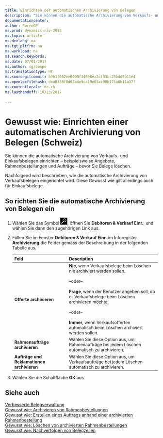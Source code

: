 ```yaml
---
title: Einrichten der automatischen Archivierung von Belegen
description: "Sie können die automatische Archivierung von Verkaufs- und Einkaufsbelegen einrichten – beispielsweise Angebote, Rahmenbestellungen und Aufträge – bevor Sie Belege löschen."
documentationcenter: 
author: SorenGP
ms.prod: dynamics-nav-2018
ms.topic: article
ms.devlang: na
ms.tgt_pltfrm: na
ms.workload: na
ms.search.keywords: 
ms.date: 07/01/2017
ms.author: sgroespe
ms.translationtype: HT
ms.sourcegitcommit: b9b1f062ee6009f34698ea2cf33bc25bdd5b11e4
ms.openlocfilehash: dea8388f8d08a4e9ca19e05ac98b171a6b11a37f
ms.contentlocale: de-ch
ms.lasthandoff: 10/23/2017

---
```

# <a name="how-to-set-up-automatic-archiving-of-documents"></a>Gewusst wie: Einrichten einer automatischen Archivierung von Belegen (Schweiz)
Sie können die automatische Archivierung von Verkaufs- und Einkaufsbelegen einrichten – beispielsweise Angebote, Rahmenbestellungen und Aufträge – bevor Sie Belege löschen.  

Nachfolgend wird beschrieben, wie die automatische Archivierung von Verkaufsbelegen eingerichtet wird. Diese Gewusst wie gilt allerdings auch für Einkaufsbelege.  

## <a name="to-set-up-automatic-archiving-of-documents"></a>So richten Sie die automatische Archivierung von Belegen ein  

1.  Wählen Sie das Symbol ![Nach Seite oder Bericht suchen](../../media/ui-search/search_small.png "Nach Seite oder Bericht suchen"), öffnen Sie **Debitoren & Verkauf Einr.**, und wählen Sie dann den zugehörigen Link aus.  
2.  Füllen Sie im Fenster **Debitoren & Verkauf Einr.** im Inforegister **Archivierung** die Felder gemäss der Beschreibung in der folgenden Tabelle aus.  

    |Feld|Description|  
    |---------------------------------|---------------------------------------|  
    |**Offerte archivieren**|**Nie**, wenn Verkaufsbelege beim Löschen nie archiviert werden sollen.<br /><br /> –oder–<br /><br /> **Frage**, wenn der Benutzer angeben soll, ob er Verkaufsbelege beim Löschen archivieren möchte.<br /><br /> –oder–<br /><br /> **Immer**, wenn Verkaufsofferten automatisch beim Löschen archiviert werden sollen.|  
    |**Rahmenaufträge archivieren**|Wählen Sie diese Option aus, um Rahmenaufträge bei jedem Löschen automatisch zu archivieren.|  
    |**Aufträge und Reklamationen archivieren**|Wählen Sie diese Option aus, um Verkaufsaufträge bei jedem Löschen automatisch zu archivieren.|  

3.  Wählen Sie die Schaltfläche **OK** aus.  

## <a name="see-also"></a>Siehe auch  
 [Verbesserte Belegverwaltung](enhanced-document-management.md)   
 [Gewusst wie: Archivieren von Rahmenbestellungen](how-to-archive-blanket-orders.md)   
 [Gewusst wie: Erstellen eines Auftrags anhand einer archivierten Rahmenbestellung](how-to-create-an-order-from-an-archived-blanket-order.md)   
 [Gewusst wie: Löschen von archivierten Rahmenbestellungen](how-to-delete-archived-blanket-orders.md)   
 [Gewusst wie: Nachverfolgen von Belegzeilen](how-to-track-document-lines.md) 

